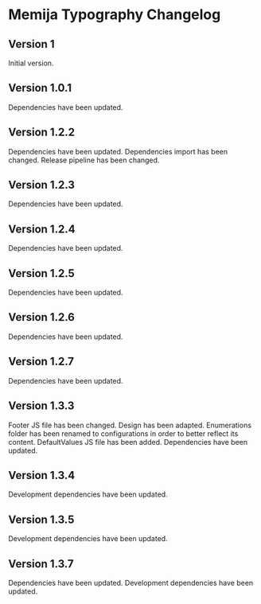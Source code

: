 # Memija Typography Changelog

## Version 1

Initial version.

## Version 1.0.1

Dependencies have been updated.

## Version 1.2.2

Dependencies have been updated.
Dependencies import has been changed.
Release pipeline has been changed.

## Version 1.2.3

Dependencies have been updated.

## Version 1.2.4

Dependencies have been updated.

## Version 1.2.5

Dependencies have been updated.

## Version 1.2.6

Dependencies have been updated.

## Version 1.2.7

Dependencies have been updated.

## Version 1.3.3

Footer JS file has been changed. Design has been adapted.
Enumerations folder has been renamed to configurations in order to better reflect its content.
DefaultValues JS file has been added.
Dependencies have been updated.

## Version 1.3.4

Development dependencies have been updated.

## Version 1.3.5

Development dependencies have been updated.

## Version 1.3.7

Dependencies have been updated.
Development dependencies have been updated.
